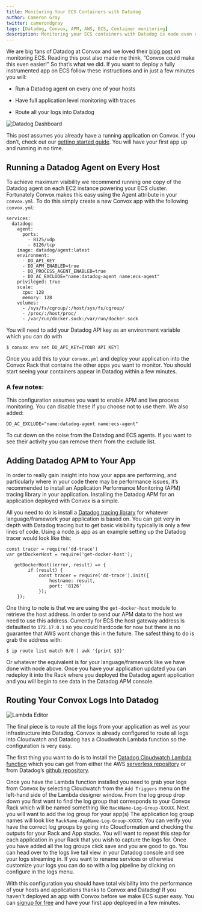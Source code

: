 ```yaml
---
title: Monitoring Your ECS Containers with Datadog
author: Cameron Gray
twitter: camerondgray
tags: [Datadog, Convox, APM, AWS, ECS, Container monitoring]
description: Monitoring your ECS containers with Datadog is made even easier when you deploy with Convox.
---
```



We are big fans of Datadog at Convox and we loved their [blog post](https://www.datadoghq.com/blog/monitoring-ecs-with-datadog/) on monitoring ECS. Reading this post also made me think, “Convox could make this even easier!” So that’s what we did. If you want to deploy a fully instrumented app on ECS follow these instructions and in just a few minutes you will:

* Run a Datadog agent on every one of your hosts

* Have full application level monitoring with traces

* Route all your logs into Datadog

![Datadog Dashboard](/images/blog/datadog_dashboard.png)

This post assumes you already have a running application on Convox. If you don’t, check out our [getting started guide](https://docsv2.convox.com/introduction/getting-started). You will have your first app up and running in no time.

## Running a Datadog Agent on Every Host

To achieve maximum visibility we recommend running one copy of the Datadog agent on each EC2 instance powering your ECS cluster. Fortunately Convox makes this easy using the Agent attribute in your `convox.yml`. To do this simply create a new Convox app with the following `convox.yml`:
```
services:
  datadog:
    agent:
      ports:
        - 8125/udp
        - 8126/tcp
    image: datadog/agent:latest
    environment:
      - DD_API_KEY
      - DD_APM_ENABLED=true
      - DD_PROCESS_AGENT_ENABLED=true
      - DD_AC_EXCLUDE="name:datadog-agent name:ecs-agent"
    privileged: true
    scale:
      cpu: 128
      memory: 128
    volumes:
      - /sys/fs/cgroup/:/host/sys/fs/cgroup/
      - /proc/:/host/proc/
      - /var/run/docker.sock:/var/run/docker.sock

```

You will need to add your Datadog API key as an environment variable which you can do with 
```shell
$ convox env set DD_API_KEY=[YOUR API KEY]
```


Once you add this to your `convox.yml` and deploy your application into the Convox Rack that contains the other apps you want to monitor. You should start seeing your containers appear in Datadog within a few minutes.

### A few notes: 
This configuration assumes you want to enable APM and live process monitoring. You can disable these if you choose not to use them. We also added:

`DD_AC_EXCLUDE="name:datadog-agent name:ecs-agent"`

To cut down on the noise from the Datadog and ECS agents. If you want to see their activity you can remove them from the exclude list.

## Adding Datadog APM to Your App

In order to really gain insight into how your apps are performing, and particularly where in your code there may be performance issues, it’s recommended to install an Application Performance Monitoring (APM) tracing library in your application. Installing the Datadog APM for an application deployed with Convox is a simple.

All you need to do is install a [Datadog tracing library](https://docs.datadoghq.com/tracing/setup/) for whatever language/framework your application is based on. You can get very in depth with Datadog tracing but to get basic visibility typically is only a few lines of code. Using a node.js app as an example setting up the Datadog tracer would look like this:

```
const tracer = require('dd-trace')
var getDockerHost = require('get-docker-host');

   getDockerHost((error, result) => {
        if (result) {
            const tracer = require('dd-trace').init({
                hostname: result,
                port: '8126'
            });
    });

```
One thing to note is that we are using the `get-docker-host` module to retrieve the host address. In order to send our APM data to the host we need to use this address. Currently for ECS the host gateway address is defaulted to `172.17.0.1` so you could hardcode for now but there is no guarantee that AWS wont change this in the future. The safest thing to do is grab the address with:

```shell
$ ip route list match 0/0 | awk '{print $3}'
```

Or whatever the equivalent is for your language/framework like we have done with node above. Once you have your application updated you can redeploy it into the Rack where you deployed the Datadog agent application and you will begin to see data in the Datadog APM console.

## Routing Your Convox Logs Into Datadog 

![Lambda Editor](/images/blog/lambda_management_console.png)

The final piece is to route all the logs from your application as well as your infrastructure into Datadog. Convox is already configured to route all logs into Cloudwatch and Datadog has a Cloudwatch Lambda function so the configuration is very easy. 

The first thing you want to do is to install the [Datadog Cloudwatch Lambda function](https://docs.datadoghq.com/integrations/amazon_web_services/?tab=allpermissions#set-up-the-datadog-lambda-function) which you can get from either the AWS [serverless repository](https://serverlessrepo.aws.amazon.com/applications/arn:aws:serverlessrepo:us-east-1:464622532012:applications~Datadog-Log-Forwarder) or from Datadog’s [github repository](https://github.com/DataDog/datadog-serverless-functions/blob/master/aws/logs_monitoring/lambda_function.py). 

Once you have the Lambda function installed you need to grab your logs from Convox by selecting Cloudwatch from the `Add Triggers` menu on the left-hand side of the Lambda designer window. From the log group drop down you first want to find the log group that corresponds to your Convox Rack which will be named something like `RackName-Log-Group-XXXXX`. Next you will want to add the log group for your app(s) The application log group names will look like `RackName-AppName-Log-Group-XXXXX`. You can verify you have the correct log groups by going into Cloudformation and checking the outputs for your Rack and App stacks. You will want to repeat this step for each application in your Rack that you wish to capture the logs for.  Once you have added all the log groups click save and you are good to go. You can head over to the logs live tail view in your Datadog console and see your logs streaming in. If you want to rename services or otherwise customize your logs you can do so with a log pipeline by clicking on configure in the logs menu.

With this configuration you should have total visibility into the performance of your hosts and applications thanks to Convox and Datadog! If you haven't deployed an app with Convox before we make ECS super easy. You can [signup for free](https://console.convox.com/signup) and have your first app deployed in a few minutes. 